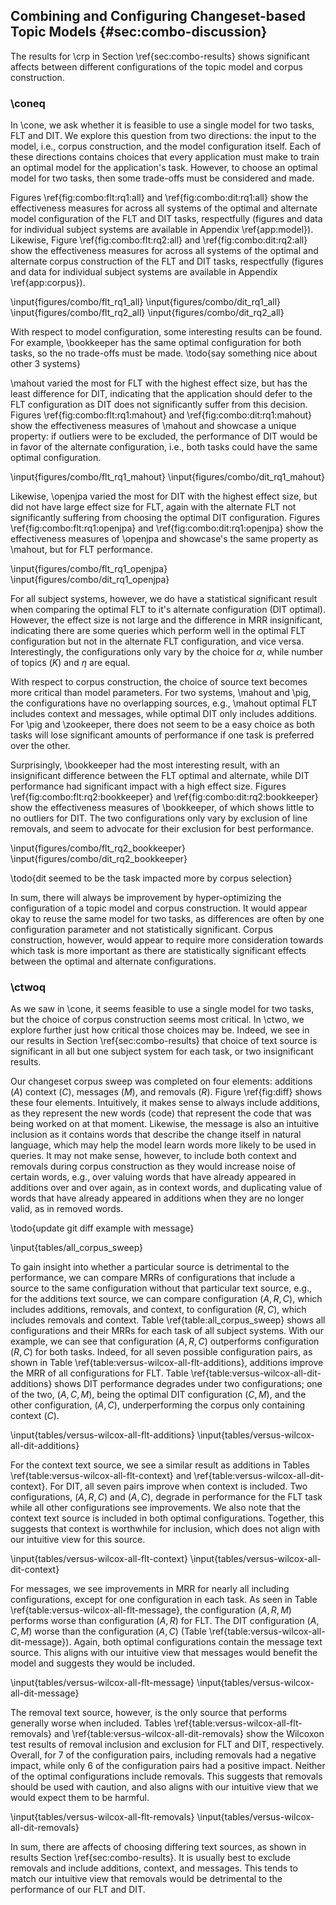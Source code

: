 ## Combining and Configuring Changeset-based Topic Models {#sec:combo-discussion}

The results for \crp in Section \ref{sec:combo-results} shows significant
affects between different configurations of the topic model and corpus
construction.

### \coneq

In \cone, we ask whether it is feasible to use a single model for two tasks,
FLT and DIT.  We explore this question from two directions: the input to the
model, i.e., corpus construction, and the model configuration itself.  Each of
these directions contains choices that every application must make to train an
optimal model for the application's task.  However, to choose an optimal model
for two tasks, then some trade-offs must be considered and made.

Figures \ref{fig:combo:flt:rq1:all} and \ref{fig:combo:dit:rq1:all} show the
effectiveness measures for across all systems of the optimal and alternate
model configuration of the FLT and DIT tasks, respectfully (figures and data
for individual subject systems are available in Appendix \ref{app:model}).
Likewise, Figure \ref{fig:combo:flt:rq2:all} and \ref{fig:combo:dit:rq2:all}
show the effectiveness measures for across all systems of the optimal and
alternate corpus construction of the FLT and DIT tasks, respectfully (figures
and data for individual subject systems are available in Appendix
\ref{app:corpus}).

\input{figures/combo/flt_rq1_all}
\input{figures/combo/dit_rq1_all}
\input{figures/combo/flt_rq2_all}
\input{figures/combo/dit_rq2_all}

With respect to model configuration, some interesting results can be found.
For example, \bookkeeper has the same optimal configuration for both tasks, so
the no trade-offs must be made. \todo{say something nice about other 3 systems}

\mahout varied the most for FLT with the highest effect size, but has the least
difference for DIT, indicating that the application should defer to the FLT
configuration as DIT does not significantly suffer from this decision.  Figures
\ref{fig:combo:flt:rq1:mahout} and \ref{fig:combo:dit:rq1:mahout} show the
effectiveness measures of \mahout and showcase a unique property: if outliers
were to be excluded, the performance of DIT would be in favor of the alternate
configuration, i.e., both tasks could have the same optimal configuration.

\input{figures/combo/flt_rq1_mahout}
\input{figures/combo/dit_rq1_mahout}

Likewise, \openjpa varied the most for DIT with the highest effect size, but
did not have large effect size for FLT, again with the alternate FLT not
significantly suffering from choosing the optimal DIT configuration.  Figures
\ref{fig:combo:flt:rq1:openjpa} and \ref{fig:combo:dit:rq1:openjpa} show the
effectiveness measures of \openjpa and showcase's the same property as \mahout,
but for FLT performance.

\input{figures/combo/flt_rq1_openjpa}
\input{figures/combo/dit_rq1_openjpa}

For all subject systems, however, we do have a statistical significant result
when comparing the optimal FLT to it's alternate configuration (DIT optimal).
However, the effect size is not large and the difference in MRR insignificant,
indicating there are some queries which perform well in the optimal FLT
configuration but not in the alternate FLT configuration, and vice versa.
Interestingly, the configurations only vary by the choice for $\alpha$, while
number of topics ($K$) and $\eta$ are equal.

With respect to corpus construction, the choice of source text becomes more
critical than model parameters.  For two systems, \mahout and \pig, the
configurations have no overlapping sources, e.g., \mahout optimal FLT includes
context and messages, while optimal DIT only includes additions.  For \pig and
\zookeeper, there does not seem to be a easy choice as both tasks will lose
significant amounts of performance if one task is preferred over the other.

Surprisingly, \bookkeeper had the most interesting result, with an
insignificant difference between the FLT optimal and alternate, while DIT
performance had significant impact with a high effect size.  Figures
\ref{fig:combo:flt:rq2:bookkeeper} and \ref{fig:combo:dit:rq2:bookkeeper} show
the effectiveness measures of \bookkeeper, of which shows little to no outliers
for DIT.  The two configurations only vary by exclusion of line removals, and
seem to advocate for their exclusion for best performance.

\input{figures/combo/flt_rq2_bookkeeper}
\input{figures/combo/dit_rq2_bookkeeper}

\todo{dit seemed to be the task impacted more by corpus selection}

In sum, there will always be improvement by hyper-optimizing the configuration
of a topic model and corpus construction.  It would appear okay to reuse the
same model for two tasks, as differences are often by one configuration
parameter and not statistically significant. Corpus construction, however,
would appear to require more consideration towards which task is more important
as there are statistically significant effects between the optimal and
alternate configurations.

### \ctwoq

As we saw in \cone, it seems feasible to use a single model for two tasks, but
the choice of corpus construction seems most critical.  In \ctwo, we explore
further just how critical those choices may be.  Indeed, we see in our results
in Section \ref{sec:combo-results} that choice of text source is significant in
all but one subject system for each task, or two insignificant results.

Our changeset corpus sweep was completed on four elements: additions $(A)$
context $(C)$, messages $(M)$, and removals $(R)$.  Figure \ref{fig:diff} shows
these four elements.  Intuitively, it makes sense to always include additions,
as they represent the new words (code) that represent the code that was being
worked on at that moment.  Likewise, the message is also an intuitive inclusion
as it contains words that describe the change itself in natural language, which
may help the model learn words more likely to be used in queries.  It may not
make sense, however, to include both context and removals during corpus
construction as they would increase noise of certain words, e.g., over valuing
words that have already appeared in additions over and over again, as in
context words, and duplicating value of words that have already appeared in
additions when they are no longer valid, as in removed words.

\todo{update git diff example with message}

\input{tables/all_corpus_sweep}

To gain insight into whether a particular source is detrimental to the
performance, we can compare MRRs of configurations that include a source to the
same configuration without that particular text source, e.g., for the additions
text source, we can compare configuration $(A, R, C)$, which includes
additions, removals, and context, to configuration $(R, C)$, which includes
removals and context.  Table \ref{table:all_corpus_sweep} shows all
configurations and their MRRs for each task of all subject systems.  With our
example, we can see that configuration $(A, R, C)$ outperforms configuration
$(R, C)$ for both tasks.  Indeed, for all seven possible configuration pairs,
as shown in Table \ref{table:versus-wilcox-all-flt-additions}, additions
improve the MRR of all configurations for FLT.  Table
\ref{table:versus-wilcox-all-dit-additions} shows DIT performance degrades
under two configurations; one of the two, $(A, C, M)$, being the optimal DIT
configuration $(C, M)$, and the other configuration, $(A, C)$, underperforming
the corpus only containing context $(C)$.

\input{tables/versus-wilcox-all-flt-additions}
\input{tables/versus-wilcox-all-dit-additions}

For the context text source, we see a similar result as additions in Tables
\ref{table:versus-wilcox-all-flt-context} and
\ref{table:versus-wilcox-all-dit-context}.  For DIT, all seven pairs improve
when context is included.  Two configurations, $(A, R, C)$ and $(A, C)$,
degrade in performance for the FLT task while all other configurations see
improvements.  We also note that the context text source is included in both
optimal configurations.  Together, this suggests that context is worthwhile for
inclusion, which does not align with our intuitive view for this source.

\input{tables/versus-wilcox-all-flt-context}
\input{tables/versus-wilcox-all-dit-context}

For messages, we see improvements in MRR for nearly all including
configurations, except for one configuration in each task. As seen in Table
\ref{table:versus-wilcox-all-flt-message}, the configuration $(A, R, M)$
performs worse than configuration $(A, R)$ for FLT.  The DIT configuration $(A,
C, M)$ worse than the configuration $(A, C)$ (Table
\ref{table:versus-wilcox-all-dit-message}).  Again, both optimal configurations
contain the message text source.  This aligns with our intuitive view that
messages would benefit the model and suggests they would be included.

<!-- did bookeeper perf degrade when adding message source because of
     duplication in changes.txt ? -->

\input{tables/versus-wilcox-all-flt-message}
\input{tables/versus-wilcox-all-dit-message}

The removal text source, however, is the only source that performs generally
worse when included.  Tables \ref{table:versus-wilcox-all-flt-removals} and
\ref{table:versus-wilcox-all-dit-removals} show the Wilcoxon test results of
removal inclusion and exclusion for FLT and DIT, respectively.  Overall, for 7
of the configuration pairs, including removals had a negative impact, while
only 6 of the configuration pairs had a positive impact.  Neither of the
optimal configurations include removals.  This suggests that removals should be
used with caution, and also aligns with our intuitive view that we would expect
them to be harmful.

\input{tables/versus-wilcox-all-flt-removals}
\input{tables/versus-wilcox-all-dit-removals}

In sum, there are affects of choosing differing text sources, as shown in
results Section \ref{sec:combo-results}.  It is usually best to exclude
removals and include additions, context, and messages.  This tends to match our
intuitive view that removals would be detrimental to the performance of our FLT
and DIT.

<!--
Corpus:

1. There is a need to choose inputs during corpus construction.
2. Removals seem to usually degrade results, although not dramatically
3. Additions generally improve the results, likely because it was the code
   written that resolved the issue.  Message is the same.
4. Context inclusion seems less impactful, but is generally positive.
-->



